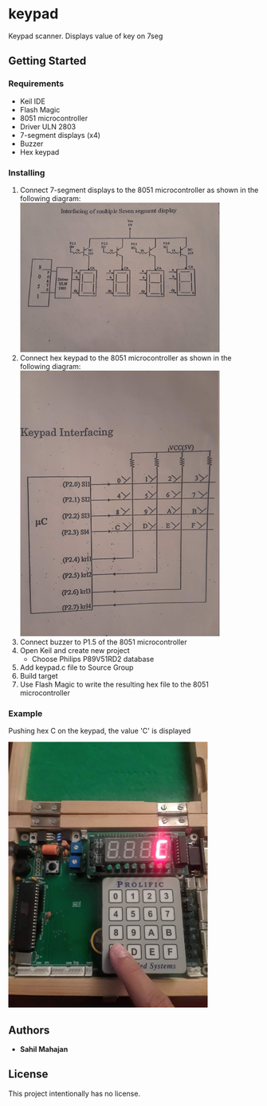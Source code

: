 # keypad
Keypad scanner. Displays value of key on 7seg

## Getting Started

### Requirements
* Keil IDE
* Flash Magic
* 8051 microcontroller
* Driver ULN 2803
* 7-segment displays (x4)
* Buzzer
* Hex keypad

### Installing
1. Connect 7-segment displays to the 8051 microcontroller as shown in the following diagram:
   <img src="7seg_interfacing.jpg" width="400">
1. Connect hex keypad to the 8051 microcontroller as shown in the following diagram:
   <img src="keypad_interfacing.jpg" width="400">
1. Connect buzzer to P1.5 of the 8051 microcontroller
1. Open Keil and create new project
   * Choose Philips P89V51RD2 database
1. Add keypad.c file to Source Group
1. Build target
1. Use Flash Magic to write the resulting hex file to the 8051 microcontroller

### Example

Pushing hex C on the keypad, the value 'C' is displayed

<img src="keypad_pic.jpg" width="400">

## Authors

* **Sahil Mahajan**

## License

This project intentionally has no license.
